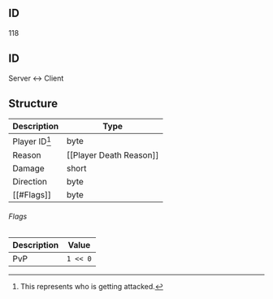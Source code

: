 ## ID
118

## ID
Server <-> Client

## Structure
| Description   | Type                    |
|---------------|-------------------------|
| Player ID[^1] | byte                    |
| Reason        | [[Player Death Reason]] |
| Damage        | short                   |
| Direction     | byte                    |
| [[#Flags]]    | byte                    |

[^1]: This represents who is getting attacked.

###### Flags
| Description | Value    |
|-------------|----------|
| PvP         | `1 << 0` |
